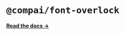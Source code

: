 # `@compai/font-overlock`

[**Read the docs &rarr;**](https://components.ai/docs/typefaces/overlock)
